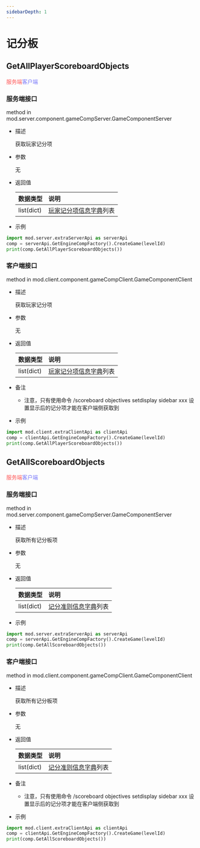 ```yaml
---
sidebarDepth: 1
---
```

# 记分板

## GetAllPlayerScoreboardObjects

<span style="display:inline;color:#ff5555">服务端</span><span style="display:inline;color:#7575f9">客户端</span>

### 服务端接口

<span id="s0"></span>
method in mod.server.component.gameCompServer.GameComponentServer

- 描述

    获取玩家记分项

- 参数

    无

- 返回值

    | <div style="width: 4em">数据类型</div> | 说明 |
    | :--- | :--- |
    | list(dict) | <a href="../../../../mcguide/20-玩法开发/10-基本概念/1-我的世界基础概念.html#玩家记分项信息字典列表#玩家记分项信息字典列表">玩家记分项信息字典</a>列表 |

- 示例

```python
import mod.server.extraServerApi as serverApi
comp = serverApi.GetEngineCompFactory().CreateGame(levelId)
print(comp.GetAllPlayerScoreboardObjects())
```



### 客户端接口

<span id="c0"></span>
method in mod.client.component.gameCompClient.GameComponentClient

- 描述

    获取玩家记分项

- 参数

    无

- 返回值

    | <div style="width: 4em">数据类型</div> | 说明 |
    | :--- | :--- |
    | list(dict) | <a href="../../../../mcguide/20-玩法开发/10-基本概念/1-我的世界基础概念.html#玩家记分项信息字典列表#玩家记分项信息字典列表">玩家记分项信息字典</a>列表 |

- 备注
    - 注意，只有使用命令 /scoreboard objectives setdisplay sidebar xxx 设置显示后的记分项才能在客户端侧获取到

- 示例

```python
import mod.client.extraClientApi as clientApi
comp = clientApi.GetEngineCompFactory().CreateGame(levelId)
print(comp.GetAllPlayerScoreboardObjects())
```



## GetAllScoreboardObjects

<span style="display:inline;color:#ff5555">服务端</span><span style="display:inline;color:#7575f9">客户端</span>

### 服务端接口

<span id="s0"></span>
method in mod.server.component.gameCompServer.GameComponentServer

- 描述

    获取所有记分板项

- 参数

    无

- 返回值

    | <div style="width: 4em">数据类型</div> | 说明 |
    | :--- | :--- |
    | list(dict) | <a href="../../../../mcguide/20-玩法开发/10-基本概念/1-我的世界基础概念.html#记分板记分准则信息字典#记分板记分准则信息字典">记分准则信息字典</a>列表 |

- 示例

```python
import mod.server.extraServerApi as serverApi
comp = serverApi.GetEngineCompFactory().CreateGame(levelId)
print(comp.GetAllScoreboardObjects())
```



### 客户端接口

<span id="c0"></span>
method in mod.client.component.gameCompClient.GameComponentClient

- 描述

    获取所有记分板项

- 参数

    无

- 返回值

    | <div style="width: 4em">数据类型</div> | 说明 |
    | :--- | :--- |
    | list(dict) | <a href="../../../../mcguide/20-玩法开发/10-基本概念/1-我的世界基础概念.html#记分板记分准则信息字典#记分板记分准则信息字典">记分准则信息字典</a>列表 |

- 备注
    - 注意，只有使用命令 /scoreboard objectives setdisplay sidebar xxx 设置显示后的记分项才能在客户端侧获取到

- 示例

```python
import mod.client.extraClientApi as clientApi
comp = clientApi.GetEngineCompFactory().CreateGame(levelId)
print(comp.GetAllScoreboardObjects())
```



